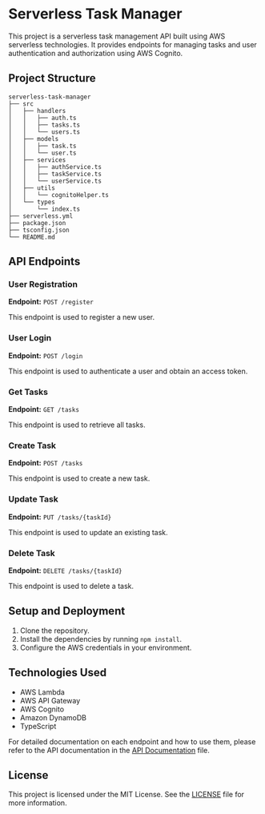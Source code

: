 # Serverless Task Manager

This project is a serverless task management API built using AWS serverless technologies. It provides endpoints for managing tasks and user authentication and authorization using AWS Cognito.

## Project Structure

```
serverless-task-manager
├── src
│   ├── handlers
│   │   ├── auth.ts
│   │   ├── tasks.ts
│   │   └── users.ts
│   ├── models
│   │   ├── task.ts
│   │   └── user.ts
│   ├── services
│   │   ├── authService.ts
│   │   ├── taskService.ts
│   │   └── userService.ts
│   ├── utils
│   │   └── cognitoHelper.ts
│   └── types
│       └── index.ts
├── serverless.yml
├── package.json
├── tsconfig.json
└── README.md
```

## API Endpoints

### User Registration

**Endpoint:** `POST /register`

This endpoint is used to register a new user.

### User Login

**Endpoint:** `POST /login`

This endpoint is used to authenticate a user and obtain an access token.

### Get Tasks

**Endpoint:** `GET /tasks`

This endpoint is used to retrieve all tasks.

### Create Task

**Endpoint:** `POST /tasks`

This endpoint is used to create a new task.

### Update Task

**Endpoint:** `PUT /tasks/{taskId}`

This endpoint is used to update an existing task.

### Delete Task

**Endpoint:** `DELETE /tasks/{taskId}`

This endpoint is used to delete a task.

## Setup and Deployment

1. Clone the repository.
2. Install the dependencies by running `npm install`.
3. Configure the AWS credentials in your environment.

## Technologies Used

- AWS Lambda
- AWS API Gateway
- AWS Cognito
- Amazon DynamoDB
- TypeScript

For detailed documentation on each endpoint and how to use them, please refer to the API documentation in the [API Documentation](./API_DOCUMENTATION.md) file.

## License

This project is licensed under the MIT License. See the [LICENSE](./LICENSE) file for more information.